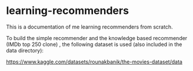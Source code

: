 # learning-recommenders

This is a documentation of me learning recommenders from scratch.

To build the simple recommender and the knowledge based recommender (IMDb top 250 clone) , the following dataset is used (also included in the data directory):

https://www.kaggle.com/datasets/rounakbanik/the-movies-dataset/data 